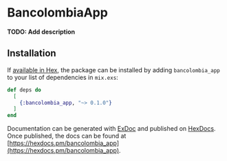 # BancolombiaApp

**TODO: Add description**

## Installation

If [available in Hex](https://hex.pm/docs/publish), the package can be installed
by adding `bancolombia_app` to your list of dependencies in `mix.exs`:

```elixir
def deps do
  [
    {:bancolombia_app, "~> 0.1.0"}
  ]
end
```

Documentation can be generated with [ExDoc](https://github.com/elixir-lang/ex_doc)
and published on [HexDocs](https://hexdocs.pm). Once published, the docs can
be found at [https://hexdocs.pm/bancolombia_app](https://hexdocs.pm/bancolombia_app).


